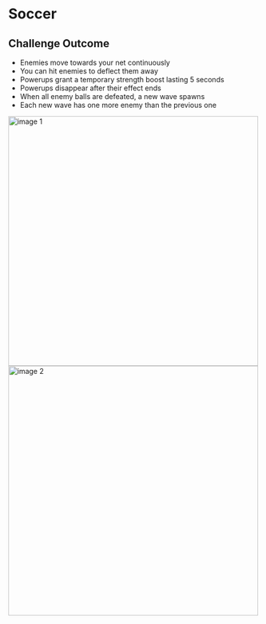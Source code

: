# Soccer

## Challenge Outcome

- Enemies move towards your net continuously  
- You can hit enemies to deflect them away  
- Powerups grant a temporary strength boost lasting 5 seconds  
- Powerups disappear after their effect ends  
- When all enemy balls are defeated, a new wave spawns  
- Each new wave has one more enemy than the previous one  

<img width="500" alt="image 1" src="https://github.com/user-attachments/assets/f7f94124-6416-4d64-8f3a-5cb6ed31a378" />
<img width="500" alt="image 2" src="https://github.com/user-attachments/assets/d7e75fee-0a83-4b11-8ab1-9a3fa12fed84" />

